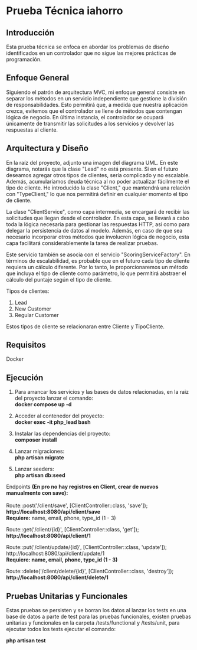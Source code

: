 # Prueba Técnica iahorro

## Introducción
Esta prueba técnica se enfoca en abordar los problemas de diseño identificados en un controlador que no sigue las mejores prácticas de programación.

## Enfoque General
Siguiendo el patrón de arquitectura MVC, mi enfoque general consiste en separar los métodos en un servicio independiente que gestione la división de responsabilidades. Esto permitirá que, a medida que nuestra aplicación crezca, evitemos que el controlador se llene de métodos que contengan lógica de negocio. En última instancia, el controlador se ocupará únicamente de transmitir las solicitudes a los servicios y devolver las respuestas al cliente.

## Arquitectura y Diseño
En la raíz del proyecto, adjunto una imagen del diagrama UML. En este diagrama, notarás que la clase "Lead" no está presente. Si en el futuro deseamos agregar otros tipos de clientes, sería complicado y no escalable. Además, acumularíamos deuda técnica al no poder actualizar fácilmente el tipo de cliente. He introducido la clase "Client," que mantendrá una relación con "TypeClient," lo que nos permitirá definir en cualquier momento el tipo de cliente.

La clase "ClientService", como capa intermedia, se encargará de recibir las solicitudes que llegan desde el controlador. En esta capa, se llevará a cabo toda la lógica necesaria para gestionar las respuestas HTTP, así como para delegar la persistencia de datos al modelo. Además, en caso de que sea necesario incorporar otros métodos que involucren lógica de negocio, esta capa facilitará considerablemente la tarea de realizar pruebas.

Este servicio también se asocia con el servicio "ScoringServiceFactory". En términos de escalabilidad, es probable que en el futuro cada tipo de cliente requiera un cálculo diferente. Por lo tanto, le proporcionaremos un método que incluya el tipo de cliente como parámetro, lo que permitirá abstraer el cálculo del puntaje según el tipo de cliente.

Tipos de clientes:
1. Lead
2. New Customer
3. Regular Customer

Estos tipos de cliente se relacionaran entre Cliente y TipoCliente.

## Requisitos
Docker

## Ejecución
1. Para arrancar los servicios y las bases de datos relacionadas, en la raiz del proyecto lanzar el comando:<br/>
**docker compose up -d**

2. Acceder al contenedor del proyecto:<br/>
**docker exec -it php_lead bash**

3. Instalar las dependencias del proyecto:<br/>
**composer install**

4. Lanzar migraciones:<br/>
**php artisan migrate**

5. Lanzar seeders:<br/>
**php artisan db:seed**

Endpoints **(En pro no hay registros en Client, crear de nuevos manualmente con save):** <br/><br/>
Route::post('/client/save', [ClientController::class, 'save']);<br/>
**http://localhost:8080/api/client/save**<br/>
**Requiere:** name, email, phone, type_id (1 - 3)

Route::get('/client/{id}', [ClientController::class, 'get']);<br/>
**http://localhost:8080/api/client/1**

Route::put('/client/update/{id}', [ClientController::class, 'update']);<br/>
http://localhost:8080/api/client/update/1 <br/>
**Requiere: name, email, phone, type_id (1 - 3)**

Route::delete('/client/delete/{id}', [ClientController::class, 'destroy']);<br/>
**http://localhost:8080/api/client/delete/1**


## Pruebas Unitarias y Funcionales
Estas pruebas se persisten y se borran los datos al lanzar los tests en una base de datos a parte de test para las pruebas funcionales, existen pruebas unitarias y funcionales en la carpeta /tests/functional y /tests/unit,  para ejecutar todos los tests ejecutar el comando:

**php artisan test**
